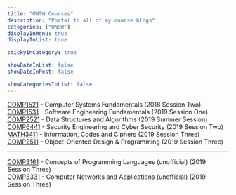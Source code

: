 ```yaml
---
title: "UNSW Courses"
description: "Portal to all of my course blogs"
categories: ["UNSW"]
displayInMenu: true
displayInList: true

stickyInCategory: true

showDateInList: false
showDateInPost: false

showCategoriesInList: false
---
```


[COMP1521](//featherbear.github.io/UNSW-COMP1521/) - Computer Systems Fundamentals (2018 Session Two)  
[COMP1531](//featherbear.github.io/UNSW-COMP1531/) - Software Engineering Fundamentals (2019 Session One)  
[COMP2521](//featherbear.github.io/UNSW-COMP2521/) - Data Structures and Algorithms (2019 Summer Session)  
[COMP6441](//featherbear.github.io/UNSW-COMP6441/) - Security Engineering and Cyber Security (2019 Session Two)  
[MATH3411](//featherbear.github.io/UNSW-MATH3411/) - Information, Codes and Ciphers (2019 Session Three)  
[COMP2511](//featherbear.github.io/UNSW-COMP2511/) - Object-Oriented Design & Programming (2019 Session Three)  

---

[COMP3161](//featherbear.github.io/UNSW-COMP3161/) - Concepts of Programming Languages (unofficial) (2019 Session Three)  
[COMP3331](//featherbear.github.io/UNSW-COMP3331/) - Computer Networks and Applications (unofficial) (2019 Session Three)  
